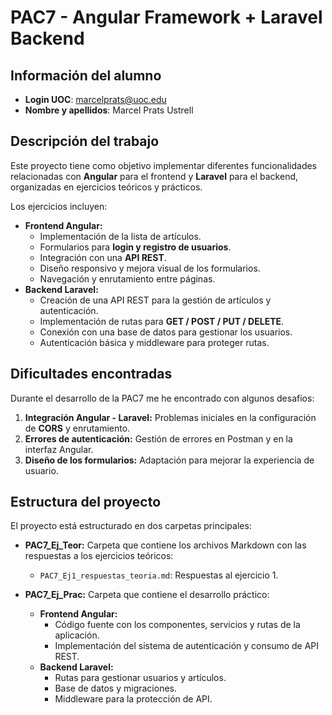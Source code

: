 # PAC7 - Angular Framework + Laravel Backend

## Información del alumno
- **Login UOC**: marcelprats@uoc.edu
- **Nombre y apellidos**: Marcel Prats Ustrell

## Descripción del trabajo
Este proyecto tiene como objetivo implementar diferentes funcionalidades relacionadas con **Angular** para el frontend y **Laravel** para el backend, organizadas en ejercicios teóricos y prácticos.

Los ejercicios incluyen:
- **Frontend Angular:**
  - Implementación de la lista de artículos.
  - Formularios para **login y registro de usuarios**.
  - Integración con una **API REST**.
  - Diseño responsivo y mejora visual de los formularios.
  - Navegación y enrutamiento entre páginas.
- **Backend Laravel:**
  - Creación de una API REST para la gestión de artículos y autenticación.
  - Implementación de rutas para **GET / POST / PUT / DELETE**.
  - Conexión con una base de datos para gestionar los usuarios.
  - Autenticación básica y middleware para proteger rutas.

## Dificultades encontradas
Durante el desarrollo de la PAC7 me he encontrado con algunos desafíos:
1. **Integración Angular - Laravel:** Problemas iniciales en la configuración de **CORS** y enrutamiento.
2. **Errores de autenticación:** Gestión de errores en Postman y en la interfaz Angular.
3. **Diseño de los formularios:** Adaptación para mejorar la experiencia de usuario.

## Estructura del proyecto
El proyecto está estructurado en dos carpetas principales:
- **PAC7_Ej_Teor:** Carpeta que contiene los archivos Markdown con las respuestas a los ejercicios teóricos:
  - `PAC7_Ej1_respuestas_teoria.md`: Respuestas al ejercicio 1.

- **PAC7_Ej_Prac:** Carpeta que contiene el desarrollo práctico:
  - **Frontend Angular:**
    - Código fuente con los componentes, servicios y rutas de la aplicación.
    - Implementación del sistema de autenticación y consumo de API REST.
  - **Backend Laravel:**
    - Rutas para gestionar usuarios y artículos.
    - Base de datos y migraciones.
    - Middleware para la protección de API.
